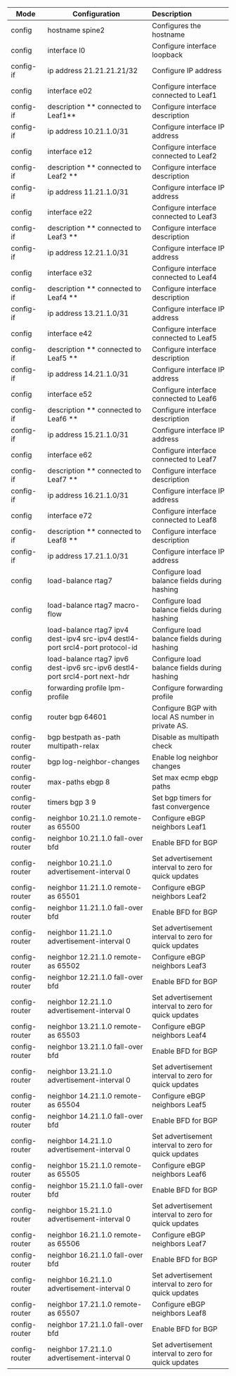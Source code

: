 

| Mode          | Configuration                                                | Description                                          |
| ------------- | ------------------------------------------------------------ | :--------------------------------------------------- |
| config        | hostname spine2                                              | Configures the hostname                              |
| config        | interface l0                                                 | Configure interface loopback                         |
| config-if     | ip address 21.21.21.21/32                                    | Configure IP address                                 |
| config        | interface e02                                                | Configure interface connected  to Leaf1              |
| config-if     | description ** connected to Leaf1**                          | Configure interface description                      |
| config-if     | ip address 10.21.1.0/31                                      | Configure interface IP address                       |
| config        | interface e12                                                | Configure interface connected to Leaf2               |
| config-if     | description ** connected to Leaf2 **                         | Configure interface description                      |
| config-if     | ip address 11.21.1.0/31                                      | Configure interface IP address                       |
| config        | interface e22                                                | Configure interface connected to Leaf3               |
| config-if     | description ** connected to Leaf3 **                         | Configure interface description                      |
| config-if     | ip address 12.21.1.0/31                                      | Configure interface IP address                       |
| config        | interface e32                                                | Configure interface connected to Leaf4               |
| config-if     | description ** connected to Leaf4 **                         | Configure interface description                      |
| config-if     | ip address 13.21.1.0/31                                      | Configure interface IP address                       |
| config        | interface e42                                                | Configure interface connected to Leaf5               |
| config-if     | description ** connected to Leaf5 **                         | Configure interface description                      |
| config-if     | ip address 14.21.1.0/31                                      | Configure interface IP address                       |
| config        | interface e52                                                | Configure interface connected to Leaf6               |
| config-if     | description ** connected to Leaf6 **                         | Configure interface description                      |
| config-if     | ip address 15.21.1.0/31                                      | Configure interface IP address                       |
| config        | interface e62                                                | Configure interface connected to Leaf7               |
| config-if     | description ** connected to Leaf7 **                         | Configure interface description                      |
| config-if     | ip address 16.21.1.0/31                                      | Configure interface IP address                       |
| config        | interface e72                                                | Configure interface connected to Leaf8               |
| config-if     | description ** connected to Leaf8 **                         | Configure interface description                      |
| config-if     | ip address 17.21.1.0/31                                      | Configure interface IP address                       |
| config        | load-balance rtag7                                           | Configure load balance fields during hashing         |
| config        | load-balance rtag7 macro-flow                                | Configure load balance fields during hashing         |
| config        | load-balance rtag7 ipv4 dest-ipv4 src-ipv4 destl4-port srcl4-port protocol-id | Configure load balance fields during hashing         |
| config        | load-balance rtag7 ipv6 dest-ipv6 src-ipv6 destl4-port srcl4-port next-hdr | Configure load balance fields during hashing         |
| config        | forwarding profile lpm-profile                               | Configure  forwarding profile                        |
| config        | router bgp 64601                                             | Configure BGP with local AS number in private AS.    |
| config-router | bgp bestpath as-path multipath-relax                         | Disable as multipath check                           |
| config-router | bgp log-neighbor-changes                                     | Enable log neighbor changes                          |
| config-router | max-paths ebgp 8                                             | Set max ecmp ebgp paths                              |
| config-router | timers bgp 3 9                                               | Set bgp timers for fast convergence                  |
| config-router | neighbor 10.21.1.0 remote-as 65500                           | Configure eBGP neighbors Leaf1                       |
| config-router | neighbor 10.21.1.0 fall-over bfd                             | Enable BFD for BGP                                   |
| config-router | neighbor 10.21.1.0 advertisement-interval 0                  | Set advertisement interval to zero for quick updates |
| config-router | neighbor 11.21.1.0 remote-as 65501                           | Configure eBGP neighbors Leaf2                       |
| config-router | neighbor 11.21.1.0 fall-over bfd                             | Enable BFD for BGP                                   |
| config-router | neighbor 11.21.1.0 advertisement-interval 0                  | Set advertisement interval to zero for quick updates |
| config-router | neighbor 12.21.1.0 remote-as 65502                           | Configure eBGP neighbors Leaf3                       |
| config-router | neighbor 12.21.1.0 fall-over bfd                             | Enable BFD for BGP                                   |
| config-router | neighbor 12.21.1.0 advertisement-interval 0                  | Set advertisement interval to zero for quick updates |
| config-router | neighbor 13.21.1.0 remote-as 65503                           | Configure eBGP neighbors Leaf4                       |
| config-router | neighbor 13.21.1.0 fall-over bfd                             | Enable BFD for BGP                                   |
| config-router | neighbor 13.21.1.0 advertisement-interval 0                  | Set advertisement interval to zero for quick updates |
| config-router | neighbor 14.21.1.0 remote-as 65504                           | Configure eBGP neighbors Leaf5                       |
| config-router | neighbor 14.21.1.0 fall-over bfd                             | Enable BFD for BGP                                   |
| config-router | neighbor 14.21.1.0 advertisement-interval 0                  | Set advertisement interval to zero for quick updates |
| config-router | neighbor 15.21.1.0 remote-as 65505                           | Configure eBGP neighbors Leaf6                       |
| config-router | neighbor 15.21.1.0 fall-over bfd                             | Enable BFD for BGP                                   |
| config-router | neighbor 15.21.1.0 advertisement-interval 0                  | Set advertisement interval to zero for quick updates |
| config-router | neighbor 16.21.1.0 remote-as 65506                           | Configure eBGP neighbors Leaf7                       |
| config-router | neighbor 16.21.1.0 fall-over bfd                             | Enable BFD for BGP                                   |
| config-router | neighbor 16.21.1.0 advertisement-interval 0                  | Set advertisement interval to zero for quick updates |
| config-router | neighbor 17.21.1.0 remote-as 65507                           | Configure eBGP neighbors Leaf8                       |
| config-router | neighbor 17.21.1.0 fall-over bfd                             | Enable BFD for BGP                                   |
| config-router | neighbor 17.21.1.0 advertisement-interval 0                  | Set advertisement interval to zero for quick updates |


